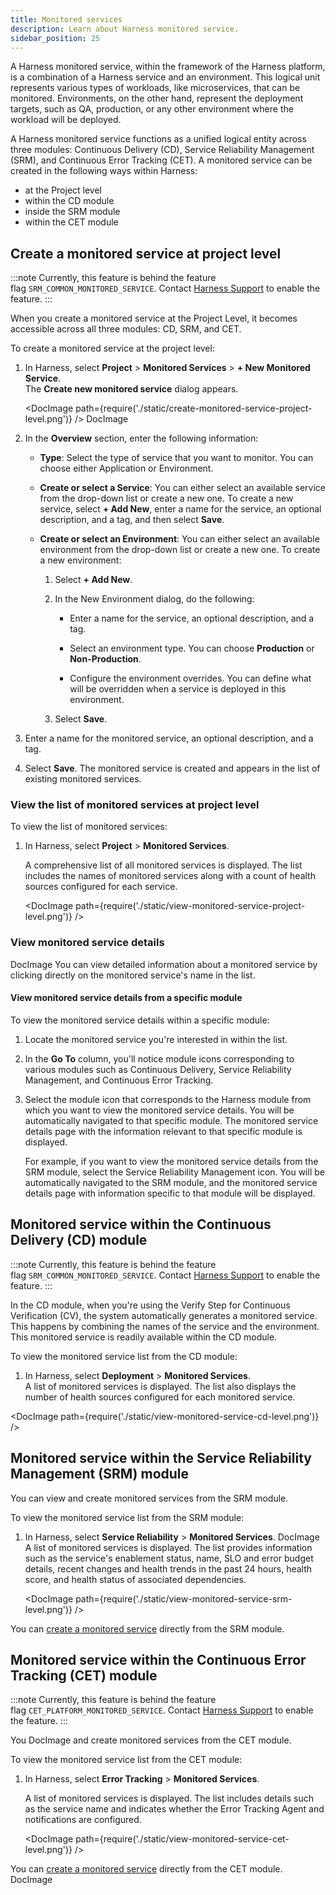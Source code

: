 ```yaml
---
title: Monitored services
description: Learn about Harness monitored service.
sidebar_position: 25
---
```


A Harness monitored service, within the framework of the Harness platform, is a combination of a Harness service and an environment. This logical unit represents various types of workloads, like microservices, that can be monitored. Environments, on the other hand, represent the deployment targets, such as QA, production, or any other environment where the workload will be deployed.

A Harness monitored service functions as a unified logical entity across three modules: Continuous Delivery (CD), Service Reliability Management (SRM), and Continuous Error Tracking (CET). A monitored service can be created in the following ways within Harness:

- at the Project level
- within the CD module
- inside the SRM module
- within the CET module

## Create a monitored service at project level

:::note
Currently, this feature is behind the feature flag `SRM_COMMON_MONITORED_SERVICE`. Contact [Harness Support](mailto:support@harness.io) to enable the feature.
:::

When you create a monitored service at the Project Level, it becomes accessible across all three modules: CD, SRM, and CET.

To create a monitored service at the project level:

1. In Harness, select **Project** > **Monitored Services** > **+ New Monitored Service**.  
    The **Create new monitored service** dialog appears.

   <DocImage path={require('./static/create-monitored-service-project-level.png')} />
   DocImage

2. In the **Overview** section, enter the following information:

   - **Type**: Select the type of service that you want to monitor. You can choose either Application or Environment.

   - **Create or select a Service**: You can either select an available service from the drop-down list or create a new one. To create a new service, select **+ Add New**, enter a name for the service, an optional description, and a tag, and then select **Save**.

   - **Create or select an Environment**: You can either select an available environment from the drop-down list or create a new one. To create a new environment:

     1. Select **+ Add New**.

     2. In the New Environment dialog, do the following:

        - Enter a name for the service, an optional description, and a tag.

        - Select an environment type. You can choose **Production** or **Non-Production**.

        - Configure the environment overrides. You can define what will be overridden when a service is deployed in this environment.

     3. Select **Save**.

3. Enter a name for the monitored service, an optional description, and a tag.
4. Select **Save**.
   The monitored service is created and appears in the list of existing monitored services.

### View the list of monitored services at project level

To view the list of monitored services:

1. In Harness, select **Project** > **Monitored Services**.

   A comprehensive list of all monitored services is displayed. The list includes the names of monitored services along with a count of health sources configured for each service.

   <DocImage path={require('./static/view-monitored-service-project-level.png')} />

### View monitored service details

DocImage
You can view detailed information about a monitored service by clicking directly on the monitored service's name in the list.

#### View monitored service details from a specific module

To view the monitored service details within a specific module:

1. Locate the monitored service you're interested in within the list.
2. In the **Go To** column, you'll notice module icons corresponding to various modules such as Continuous Delivery, Service Reliability Management, and Continuous Error Tracking.
3. Select the module icon that corresponds to the Harness module from which you want to view the monitored service details. You will be automatically navigated to that specific module. The monitored service details page with the information relevant to that specific module is displayed.

   For example, if you want to view the monitored service details from the SRM module, select the Service Reliability Management icon. You will be automatically navigated to the SRM module, and the monitored service details page with information specific to that module will be displayed.

## Monitored service within the Continuous Delivery (CD) module

:::note
Currently, this feature is behind the feature flag `SRM_COMMON_MONITORED_SERVICE`. Contact [Harness Support](mailto:support@harness.io) to enable the feature.
:::

In the CD module, when you're using the Verify Step for Continuous Verification (CV), the system automatically generates a monitored service. This happens by combining the names of the service and the environment. This monitored service is readily available within the CD module.

To view the monitored service list from the CD module:

1. In Harness, select **Deployment** > **Monitored Services**.  
   A list of monitored services is displayed. The list also displays the number of health sources configured for each monitored service.

<DocImage path={require('./static/view-monitored-service-cd-level.png')} />

## Monitored service within the Service Reliability Management (SRM) module

You can view and create monitored services from the SRM module.

To view the monitored service list from the SRM module:

1. In Harness, select **Service Reliability** > **Monitored Services**.
   DocImage
   A list of monitored services is displayed. The list provides information such as the service's enablement status, name, SLO and error budget details, recent changes and health trends in the past 24 hours, health score, and health status of associated dependencies.

   <DocImage path={require('./static/view-monitored-service-srm-level.png')} />

You can [create a monitored service](../service-reliability-management/monitored-service/create-monitored-service.md) directly from the SRM module.

## Monitored service within the Continuous Error Tracking (CET) module

:::note
Currently, this feature is behind the feature flag `CET_PLATFORM_MONITORED_SERVICE`. Contact [Harness Support](mailto:support@harness.io) to enable the feature.
:::

You DocImage and create monitored services from the CET module.

To view the monitored service list from the CET module:

1. In Harness, select **Error Tracking** > **Monitored Services**.

   A list of monitored services is displayed.
   The list includes details such as the service name and indicates whether the Error Tracking Agent and notifications are configured.

   <DocImage path={require('./static/view-monitored-service-cet-level.png')} />

You can [create a monitored service](../continuous-error-tracking/get-started/onboarding-guide.md) directly from the CET module.
DocImage
